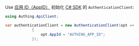 Use [应用 ID（AppID）](/guides/faqs/get-app-id-and-secret.md) 初始化 [C# SDK](/reference/sdk-for-csharp/) 的 `AuthenticationClient`:

```csharp
using Authing.ApiClient;

var authenticationClient = new AuthenticationClient(opt =>
            {
                opt.AppId = "AUTHING_APP_ID";
            });
```
